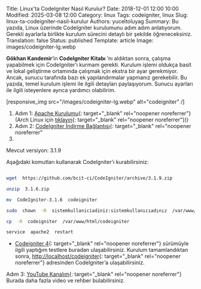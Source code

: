 Title: Linux'ta CodeIgniter Nasıl Kurulur?
Date: 2018-12-01 12:00 10:00
Modified: 2025-03-08 12:00
Category: linux
Tags: codeigniter, linux
Slug: linux-ta-codeigniter-nasil-kurulur
Authors: yuceltoluyag
Summary: Bu yazıda, Linux üzerinde CodeIgniter kurulumunu adım adım anlatıyorum. Gerekli ayarlarla birlikte kurulum sürecini detaylı bir şekilde öğreneceksiniz.
Translation: false
Status: published
Template: article
Image: images/codeigniter-lg.webp


**Gökhan Kandemir**’in **CodeIgniter Kitabı** ’nı aldıktan sonra, çalışma yapabilmek için CodeIgniter’ı kurmam gerekti. Kurulum işlemi oldukça basit ve lokal geliştirme ortamında çalışmak için ekstra bir ayar gerekmiyor. Ancak, sunucu tarafında bazı ek yapılandırmalar yapmanız gerekebilir. Bu yazıda, temel kurulum işlemi ile ilgili detayları paylaşıyorum. Sunucu ayarları ile ilgili isteyenlere ayrıca yardımcı olabilirim.

[responsive_img src="/images/codeigniter-lg.webp" alt="codeigniter" /]

 1. Adım 1: [Apache Kurulumu](/linux-apache2-mysql-phpmyadmin-kurulumu/){: target="_blank" rel="noopener noreferrer"} (Arch Linux için [tıklayın](/arch-linux-lampp-kurulumu-php7x-mariadb-mysql-phpmyadmin/){: target="_blank" rel="noopener noreferrer"}))   
 2. Adım 2: [CodeIgniter İndirme Bağlantısı](https://codeigniter.com/download){: target="_blank" rel="noopener noreferrer"
 3. 
Mevcut versiyon: 3.1.9

Aşağıdaki komutları kullanarak CodeIgniter’ı kurabilirsiniz:

```bash

wget  https://github.com/bcit-ci/CodeIgniter/archive/3.1.9.zip

unzip  3.1.6.zip

mv  CodeIgniter-3.1.6  codeigniter

sudo  chown  -R  sistemkullaniciadiniz:sistemkullanıcıadınız  /var/www/html/

cp  -R  codeigniter  /var/www/html/codeigniter

service  apache2  restart

```

- [Codeigniter 4](https://github.com/Baba-Project/ci4){: target="_blank" rel="noopener noreferrer"}  sürümüyle ilgili yaptığım testlere buradan ulaşabilirsiniz.
Kurulum tamamlandıktan sonra, [http://localhost/codeigniter](http://localhost/codeigniter){: target="_blank" rel="noopener noreferrer"} adresinden CodeIgniter’a ulaşabilirsiniz.

Adım 3: [YouTube Kanalım](https://www.youtube.com/channel/UCJyK4D5BcoPXjV5T8N8-liA?view_as=subscriber){: target="_blank" rel="noopener noreferrer"}
Burada daha fazla video ve rehber bulabilirsiniz.